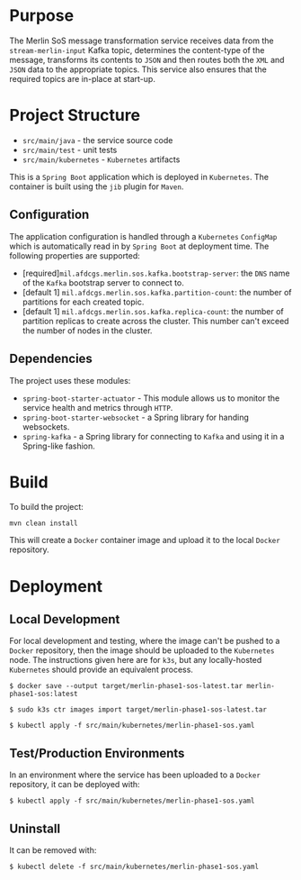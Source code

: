 # Purpose 

The Merlin SoS message transformation service receives data from the `stream-merlin-input` Kafka topic, determines the 
content-type of the message, transforms its contents to `JSON` and then routes both the `XML` and `JSON` data to the 
appropriate topics. This service also ensures that the required topics are in-place at start-up.

# Project Structure

* `src/main/java` - the service source code
* `src/main/test` - unit tests
* `src/main/kubernetes` - `Kubernetes` artifacts

This is a `Spring Boot` application which is deployed in `Kubernetes`. The container is built using the `jib` plugin
for `Maven`.

## Configuration

The application configuration is handled through a `Kubernetes` `ConfigMap` which is automatically read in by `Spring
Boot` at deployment time. The following properties are supported:

* [required]`mil.afdcgs.merlin.sos.kafka.bootstrap-server`: the `DNS` name of the `Kafka` bootstrap server to connect 
  to.
* [default 1] `mil.afdcgs.merlin.sos.kafka.partition-count`: the number of partitions for each created topic. 
* [default 1] `mil.afdcgs.merlin.sos.kafka.replica-count`: the number of partition replicas to create across the 
  cluster. This number can't exceed the number of nodes in the cluster. 
  
## Dependencies

The project uses these modules:

* `spring-boot-starter-actuator` - This module allows us to monitor the service health and metrics through `HTTP`.
* `spring-boot-starter-websocket` - a Spring library for handing websockets.
* `spring-kafka` - a Spring library for connecting to `Kafka` and using it in a Spring-like fashion.

# Build

To build the project:
```shell
mvn clean install
```

This will create a `Docker` container image and upload it to the local `Docker` repository.

# Deployment
## Local Development
For local development and testing, where the image can't be pushed to a `Docker` repository, then the image should be
uploaded to the `Kubernetes` node. The instructions given here are for `k3s`, but any locally-hosted `Kubernetes` should
provide an equivalent process.

```shell
$ docker save --output target/merlin-phase1-sos-latest.tar merlin-phase1-sos:latest
```
```shell
$ sudo k3s ctr images import target/merlin-phase1-sos-latest.tar
```
```shell
$ kubectl apply -f src/main/kubernetes/merlin-phase1-sos.yaml
```

## Test/Production Environments
In an environment where the service has been uploaded to a `Docker` repository, it can be deployed with:
```shell
$ kubectl apply -f src/main/kubernetes/merlin-phase1-sos.yaml
```

## Uninstall
It can be removed with:
```shell
$ kubectl delete -f src/main/kubernetes/merlin-phase1-sos.yaml
```



